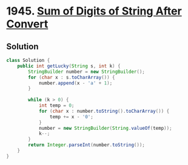 # 1945. [Sum of Digits of String After Convert](https://leetcode.com/problems/sum-of-digits-of-string-after-convert/description/?envType=daily-question&envId=2024-09-03)

## Solution

```java
class Solution {
    public int getLucky(String s, int k) {
        StringBuilder number = new StringBuilder();
        for (char x : s.toCharArray()) {
            number.append(x - 'a' + 1);
        }
        
        while (k > 0) {
            int temp = 0;
            for (char x : number.toString().toCharArray()) {
                temp += x - '0'; 
            }
            number = new StringBuilder(String.valueOf(temp));
            k--;
        }
        return Integer.parseInt(number.toString());
    }
}
```
